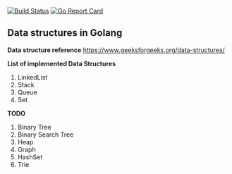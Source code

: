 
[![Build Status](https://travis-ci.org/amithnair91/gods.svg?branch=master)](https://travis-ci.org/amithnair91/gods)
[![Go Report Card](https://goreportcard.com/badge/github.com/amithnair91/gods)](https://goreportcard.com/report/github.com/amithnair91/gods)

## Data structures in Golang

**Data structure reference**
https://www.geeksforgeeks.org/data-structures/

**List of implemented Data Structures**

1. LinkedList
2. Stack
3. Queue
4. Set


**TODO**

1. Binary Tree
2. Binary Search Tree
3. Heap
4. Graph
5. HashSet
6. Trie
